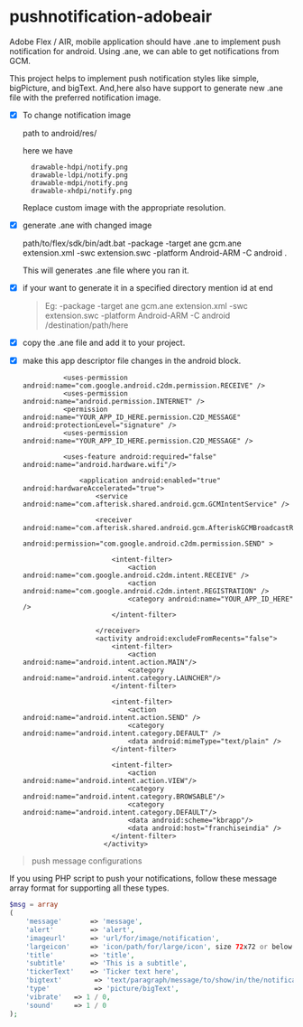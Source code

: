 # pushnotification-adobeair
Adobe Flex / AIR, mobile application should have .ane to implement push notification for android. Using .ane, we can able to get notifications from GCM.

This project helps to implement push notification styles like simple, bigPicture, and bigText. And,here also have support to generate new .ane file with the preferred notification  image.

- [x] To change notification image

  path to android/res/

  here we have

		drawable-hdpi/notify.png 
		drawable-ldpi/notify.png 
		drawable-mdpi/notify.png 
		drawable-xhdpi/notify.png 
   
   Replace custom image with the appropriate resolution.

- [x] generate .ane with changed image

	path/to/flex/sdk/bin/adt.bat -package -target ane gcm.ane extension.xml -swc extension.swc -platform Android-ARM -C android .
	
	This will generates .ane file where you ran it.

- [x] if your want to generate it in a specified directory mention id at end

    > Eg:
    	-package -target ane gcm.ane extension.xml -swc extension.swc -platform Android-ARM -C android /destination/path/here

- [x] copy the .ane file and add it to your project.

- [x] make this app descriptor file changes in the android block.

				<uses-permission android:name="com.google.android.c2dm.permission.RECEIVE" />
				<uses-permission android:name="android.permission.INTERNET" />
				<permission android:name="YOUR_APP_ID_HERE.permission.C2D_MESSAGE" android:protectionLevel="signature" />
				<uses-permission android:name="YOUR_APP_ID_HERE.permission.C2D_MESSAGE" />
					    																																																																																																																																																																																							
			    <uses-feature android:required="false" android:name="android.hardware.wifi"/>
			         
					<application android:enabled="true" android:hardwareAccelerated="true"> 
						<service android:name="com.afterisk.shared.android.gcm.GCMIntentService" />
					
						<receiver android:name="com.afterisk.shared.android.gcm.AfteriskGCMBroadcastReceiver" 
							android:permission="com.google.android.c2dm.permission.SEND" >

							<intent-filter>
								<action android:name="com.google.android.c2dm.intent.RECEIVE" />
								<action android:name="com.google.android.c2dm.intent.REGISTRATION" />
								<category android:name="YOUR_APP_ID_HERE" />
							</intent-filter>
							
						</receiver>
		                <activity android:excludeFromRecents="false"> 
							<intent-filter> 
								<action android:name="android.intent.action.MAIN"/> 
								<category android:name="android.intent.category.LAUNCHER"/> 
	                        </intent-filter>	                
	                        
	                        <intent-filter>  
        						<action android:name="android.intent.action.SEND" />  
        						<category android:name="android.intent.category.DEFAULT" />  
        						<data android:mimeType="text/plain" />  
    						</intent-filter>  
    							
							<intent-filter> 
								<action android:name="android.intent.action.VIEW"/> 
								<category android:name="android.intent.category.BROWSABLE"/> 
								<category android:name="android.intent.category.DEFAULT"/> 
								<data android:scheme="kbrapp"/> 
								<data android:host="franchiseindia" />
							</intent-filter> 
		                  </activity> 


> push message configurations

   If you using PHP script to push your notifications, follow these message array format for supporting all these types.

``` PHP
$msg = array
(
    'message'       => 'message',
    'alert'         => 'alert',
    'imageurl'      => 'url/for/image/notification',
    'largeicon'     => 'icon/path/for/large/icon', size 72x72 or below
    'title'         => 'title',
    'subtitle'      => 'This is a subtitle',
    'tickerText'    => 'Ticker text here',
    'bigtext'        => 'text/paragraph/message/to/show/in/the/notification/drawer',
    'type'           => 'picture/bigText',
    'vibrate'   => 1 / 0,
    'sound'     => 1 / 0
);

```   			